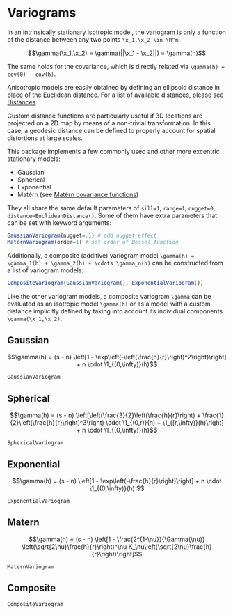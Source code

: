 # Variograms

```math
\newcommand{\x}{\boldsymbol{x}}
\newcommand{\R}{\mathbb{R}}
\newcommand{\1}{\mathbb{1}}
```

In an intrinsically stationary isotropic model, the variogram is only a function of
the distance between any two points ``\x_1,\x_2 \in \R^m``:

```math
\gamma(\x_1,\x_2) = \gamma(||\x_1 - \x_2||) = \gamma(h)
```

The same holds for the covariance, which is directly related via ``\gamma(h) = cov(0) - cov(h)``.

Anisotropic models are easily obtained by defining an ellipsoid distance in place of the Euclidean
distance. For a list of available distances, please see [Distances](distances.md).

Custom distance functions are particularly useful if 3D locations are projected on a 2D map by means
of a non-trivial transformation. In this case, a geodesic distance can be defined to properly account
for spatial distortions at large scales.

This package implements a few commonly used and other more excentric stationary models:

- Gaussian
- Spherical
- Exponential
- Matérn (see [Matérn covariance functions](https://en.wikipedia.org/wiki/Mat%C3%A9rn_covariance_function))

They all share the same default parameters of `sill=1`, `range=1`, `nugget=0`, `distance=EuclideanDistance()`.
Some of them have extra parameters that can be set with keyword arguments:

```julia
GaussianVariogram(nugget=.1) # add nugget effect
MaternVariogram(order=1) # set order of Bessel function
```

Additionally, a composite (additive) variogram model ``\gamma(h) = \gamma_1(h) + \gamma_2(h) + \cdots \gamma_n(h)``
can be constructed from a list of variogram models:

```julia
CompositeVariogram(GaussianVariogram(), ExponentialVariogram())
```

Like the other variogram models, a composite variogram ``\gamma`` can be evaluated as an isotropic model
``\gamma(h)`` or as a model with a custom distance implicitly defined by taking into account its individual
components ``\gamma(\x_1,\x_2)``.

## Gaussian

```math
\gamma(h) = (s - n) \left[1 - \exp\left(-\left(\frac{h}{r}\right)^2\right)\right] + n \cdot \1_{(0,\infty)}(h)
```

```@docs
GaussianVariogram
```

## Spherical

```math
\gamma(h) = (s - n) \left[\left(\frac{3}{2}\left(\frac{h}{r}\right) + \frac{1}{2}\left(\frac{h}{r}\right)^3\right) \cdot \1_{(0,r)}(h) + \1_{[r,\infty)}(h)\right] + n \cdot \1_{(0,\infty)}(h)
```

```@docs
SphericalVariogram
```

## Exponential

```math
\gamma(h) = (s - n) \left[1 - \exp\left(-\frac{h}{r}\right)\right] + n \cdot \1_{(0,\infty)}(h)

```

```@docs
ExponentialVariogram
```

## Matern

```math
\gamma(h) = (s - n) \left[1 - \frac{2^{1-\nu}}{\Gamma(\nu)} \left(\sqrt{2\nu}\frac{h}{r}\right)^\nu K_\nu\left(\sqrt{2\nu}\frac{h}{r}\right)\right]
```

```@docs
MaternVariogram
```

## Composite

```@docs
CompositeVariogram
```
